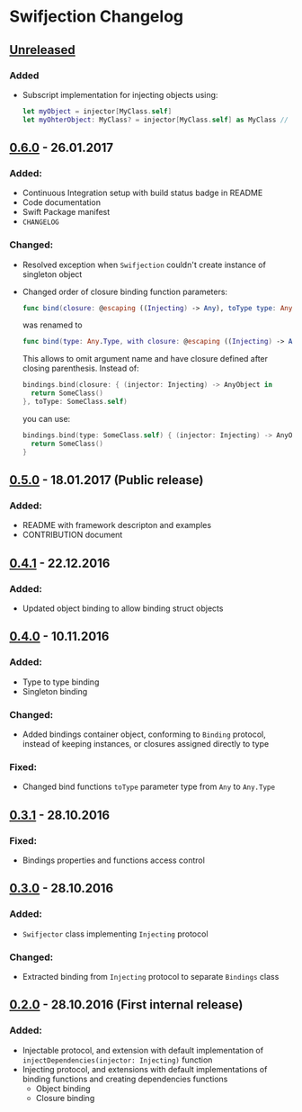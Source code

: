 # Swifjection Changelog

## [Unreleased]
### Added
* Subscript implementation for injecting objects using:

  ```Swift
  let myObject = injector[MyClass.self]
  let myOhterObject: MyClass? = injector[MyClass.self] as MyClass // This requires explicit casting
  ```

## [0.6.0] - 26.01.2017
### Added:
* Continuous Integration setup with build status badge in README
* Code documentation
* Swift Package manifest
* `CHANGELOG`

### Changed:
* Resolved exception when `Swifjection` couldn't create instance of singleton object
* Changed order of closure binding function parameters:

  ```Swift
  func bind(closure: @escaping ((Injecting) -> Any), toType type: Any.Type)
  ```

  was renamed to

  ```Swift
  func bind(type: Any.Type, with closure: @escaping ((Injecting) -> Any))
  ```

  This allows to omit argument name and have closure defined after closing parenthesis. Instead of:

  ```Swift
  bindings.bind(closure: { (injector: Injecting) -> AnyObject in
    return SomeClass()
  }, toType: SomeClass.self)
  ```

  you can use:

  ```Swift
  bindings.bind(type: SomeClass.self) { (injector: Injecting) -> AnyObject in
    return SomeClass()
  }
  ```

## [0.5.0] - 18.01.2017 (Public release)
### Added:
* README with framework descripton and examples
* CONTRIBUTION document

## [0.4.1] - 22.12.2016
### Added:
* Updated object binding to allow binding struct objects

## [0.4.0] - 10.11.2016
### Added:
* Type to type binding
* Singleton binding

### Changed:
* Added bindings container object, conforming to `Binding` protocol, instead of keeping instances, or closures assigned directly to type

### Fixed:
* Changed bind functions `toType` parameter type from `Any` to `Any.Type`

## [0.3.1] - 28.10.2016
### Fixed:
* Bindings properties and functions access control

## [0.3.0] - 28.10.2016
### Added:
* `Swifjector` class implementing `Injecting` protocol

### Changed:
* Extracted binding from `Injecting` protocol to separate  `Bindings` class

## [0.2.0] - 28.10.2016 (First internal release)
### Added:
* Injectable protocol, and extension with default implementation of ```injectDependencies(injector: Injecting)``` function
* Injecting protocol, and extensions with default implementations of binding functions and creating dependencies functions
  - Object binding
  - Closure binding

[Unreleased]: https://github.com/ApplauseOSS/Swifjection/compare/0.6.0...HEAD
[0.6.0]: https://github.com/ApplauseOSS/Swifjection/compare/0.5.1...0.6.0
[0.5.0]: https://github.com/ApplauseOSS/Swifjection/compare/v0.4.1...0.5.0
[0.4.1]: https://github.com/ApplauseOSS/Swifjection/compare/v0.4.0...v0.4.1
[0.4.0]: https://github.com/ApplauseOSS/Swifjection/compare/v0.3.1...v0.4.0
[0.3.1]: https://github.com/ApplauseOSS/Swifjection/compare/v0.3.0...v0.3.1
[0.3.0]: https://github.com/ApplauseOSS/Swifjection/compare/v0.2.0...v0.3.0
[0.2.0]: https://github.com/ApplauseOSS/Swifjection/tree/v0.2.0
